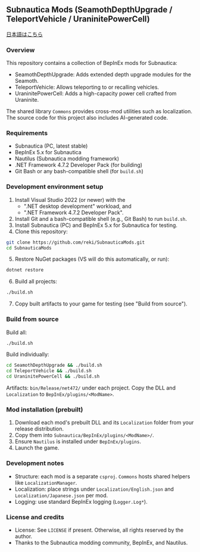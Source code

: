 ## Subnautica Mods (SeamothDepthUpgrade / TeleportVehicle / UraninitePowerCell)

[日本語はこちら](./README.ja.md)

### Overview
This repository contains a collection of BepInEx mods for Subnautica:
- SeamothDepthUpgrade: Adds extended depth upgrade modules for the Seamoth.
- TeleportVehicle: Allows teleporting to or recalling vehicles.
- UraninitePowerCell: Adds a high-capacity power cell crafted from Uraninite.

The shared library `Commons` provides cross-mod utilities such as localization.
The source code for this project also includes AI-generated code.

### Requirements
- Subnautica (PC, latest stable)
- BepInEx 5.x for Subnautica
- Nautilus (Subnautica modding framework)
- .NET Framework 4.7.2 Developer Pack (for building)
- Git Bash or any bash-compatible shell (for `build.sh`)

### Development environment setup
1) Install Visual Studio 2022 (or newer) with the 
   - ".NET desktop development" workload, and
   - ".NET Framework 4.7.2 Developer Pack".
2) Install Git and a bash-compatible shell (e.g., Git Bash) to run `build.sh`.
3) Install Subnautica (PC) and BepInEx 5.x for Subnautica for testing.
4) Clone this repository:
```bash
git clone https://github.com/reki/SubnauticaMods.git
cd SubnauticaMods
```
5) Restore NuGet packages (VS will do this automatically, or run):
```bash
dotnet restore
```
6) Build all projects:
```bash
./build.sh
```
7) Copy built artifacts to your game for testing (see "Build from source").

### Build from source
Build all:
```bash
./build.sh
```
Build individually:
```bash
cd SeamothDepthUpgrade && ./build.sh
cd TeleportVehicle && ./build.sh
cd UraninitePowerCell && ./build.sh
```
Artifacts: `bin/Release/net472/` under each project. Copy the DLL and `Localization` to `BepInEx/plugins/<ModName>`.

### Mod installation (prebuilt)
1) Download each mod's prebuilt DLL and its `Localization` folder from your release distribution.
2) Copy them into `Subnautica/BepInEx/plugins/<ModName>/`.
3) Ensure `Nautilus` is installed under `BepInEx/plugins`.
4) Launch the game.

### Development notes
- Structure: each mod is a separate `csproj`. `Commons` hosts shared helpers like `LocalizationManager`.
- Localization: place strings under `Localization/English.json` and `Localization/Japanese.json` per mod.
- Logging: use standard BepInEx logging (`Logger.Log*`).

### License and credits
- License: See `LICENSE` if present. Otherwise, all rights reserved by the author.
- Thanks to the Subnautica modding community, BepInEx, and Nautilus.


